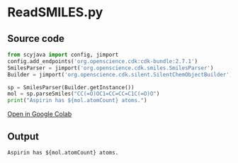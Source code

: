 # ReadSMILES.py
## Source code
```python
from scyjava import config, jimport
config.add_endpoints('org.openscience.cdk:cdk-bundle:2.7.1')
SmilesParser = jimport('org.openscience.cdk.smiles.SmilesParser')
Builder = jimport('org.openscience.cdk.silent.SilentChemObjectBuilder')

sp = SmilesParser(Builder.getInstance())
mol = sp.parseSmiles("CC(=O)OC1=CC=CC=C1C(=O)O")
print("Aspirin has ${mol.atomCount} atoms.")
```
[Open in Google Colab](https://colab.research.google.com/github/egonw/chempyformatics/blob/main/docs/nb/ReadSMILES.ipynb)
## Output
```plain
Aspirin has ${mol.atomCount} atoms.
```
